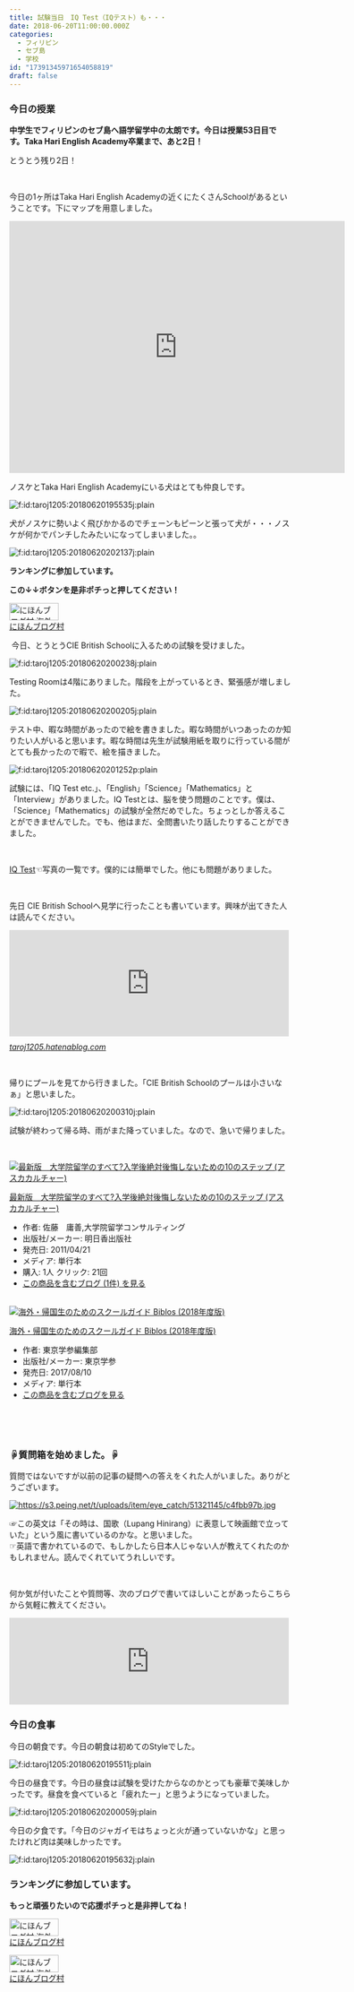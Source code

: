 ```yaml
---
title: 試験当日　IQ Test（IQテスト）も・・・
date: 2018-06-20T11:00:00.000Z
categories:
  - フィリピン
  - セブ島
  - 学校
id: "17391345971654058819"
draft: false
---
```

<h3>今日の授業</h3>
<p><strong>中学生でフィリピンのセブ島へ語学留学中の太朗です。今日は授業53日目です。Taka Hari English Academy卒業まで、あと2日！</strong></p>
<p>とうとう残り2日！</p>
<p> </p>
<p>今日の1ヶ所はTaka Hari English Academyの近くにたくさんSchoolがあるということです。下にマップを用意しました。</p>
<p><iframe style="border: 0;" src="https://www.google.com/maps/embed?pb=!1m16!1m12!1m3!1d7850.381944064711!2d123.9175308462373!3d10.326596670852586!2m3!1f0!2f0!3f0!3m2!1i1024!2i768!4f13.1!2m1!1sschool!5e0!3m2!1sen!2sph!4v1529497248765" width="600" height="450" frameborder="0" allowfullscreen=""></iframe></p>
<p>ノスケとTaka Hari English Academyにいる犬はとても仲良しです。</p>
<p><img class="hatena-fotolife" title="f:id:taroj1205:20180620195535j:plain" src="https://cdn-ak.f.st-hatena.com/images/fotolife/t/taroj1205/20180620/20180620195535.jpg" alt="f:id:taroj1205:20180620195535j:plain" /></p>
<p>犬がノスケに勢いよく飛びかかるのでチェーンもピーンと張って犬が・・・ノスケが何かでパンチしたみたいになってしまいました。。</p>
<p><img class="hatena-fotolife" title="f:id:taroj1205:20180620202137j:plain" src="https://cdn-ak.f.st-hatena.com/images/fotolife/t/taroj1205/20180620/20180620202137.jpg" alt="f:id:taroj1205:20180620202137j:plain" /></p>
<p><strong>ランキングに参加しています。</strong></p>
<p><strong>この↓↓ボタンを是非ポチっと押してください！</strong></p>
<p><a href="//overseas.blogmura.com/cebu/ranking.html"><img src="//overseas.blogmura.com/cebu/img/cebu88_31.gif" alt="にほんブログ村 海外生活ブログ セブ島情報へ" width="88" height="31" border="0" /></a><br /><a href="//overseas.blogmura.com/cebu/ranking.html">にほんブログ村</a></p>
<p> 今日、とうとうCIE British Schoolに入るための試験を受けました。</p>
<p><img class="hatena-fotolife" title="f:id:taroj1205:20180620200238j:plain" src="https://cdn-ak.f.st-hatena.com/images/fotolife/t/taroj1205/20180620/20180620200238.jpg" alt="f:id:taroj1205:20180620200238j:plain" /></p>
<p>Testing Roomは4階にありました。階段を上がっているとき、緊張感が増しました。</p>
<p><img class="hatena-fotolife" title="f:id:taroj1205:20180620200205j:plain" src="https://cdn-ak.f.st-hatena.com/images/fotolife/t/taroj1205/20180620/20180620200205.jpg" alt="f:id:taroj1205:20180620200205j:plain" /></p>
<p>テスト中、暇な時間があったので絵を書きました。暇な時間がいつあったのか知りたい人がいると思います。暇な時間は先生が試験用紙を取りに行っている間がとても長かったので暇で、絵を描きました。</p>
<p><img class="hatena-fotolife" title="f:id:taroj1205:20180620201252p:plain" src="https://cdn-ak.f.st-hatena.com/images/fotolife/t/taroj1205/20180620/20180620201252.png" alt="f:id:taroj1205:20180620201252p:plain" /></p>
<p>試験には、「IQ Test etc.」、「English」「Science」「Mathematics」と「Interview」がありました。IQ Testとは、脳を使う問題のことです。僕は、「Science」「Mathematics」の試験が全然だめでした。ちょっとしか答えることができませんでした。でも、他はまだ、全問書いたり話したりすることができました。</p>
<p> </p>
<p><a href="https://www.google.com/search?q=iq+test&amp;tbm=isch&amp;tbs=rimg:CZjtWFbXHqDjIjh1CzANcFRVqBVKJfD5XDMTh_1_1_1xl0YImpgPPDRt8Fx8bGXDBaWkMgrPP2P3FfKLX0dV8yjz_1idtioSCXULMA1wVFWoEUihmkKvsRpeKhIJFUol8PlcMxMRM4UPK109mdQqEgmH_1_1_1GXRgiahErxH1gvdK62SoSCWA88NG3wXHxEVLUiMv_1VdonKhIJsZcMFpaQyCsRqmyMtfk3_1PQqEgk8_1Y_1cV8otfRG1GK_1LP5j-VCoSCR1XzKPP-J22EeQkjPSRCjPN&amp;tbo=u&amp;sa=X&amp;ved=2ahUKEwiArKPqkuLbAhWBHJQKHd_NAHsQ9C96BAgBEBs&amp;biw=1280&amp;bih=565&amp;dpr=1.5">IQ Test</a>☜写真の一覧です。僕的には簡単でした。他にも問題がありました。</p>
<p> </p>
<p>先日 CIE British Schoolへ見学に行ったことも書いています。興味が出てきた人は読んでください。</p>
<p><iframe class="embed-card embed-blogcard" style="display: block; width: 100%; height: 190px; max-width: 500px; margin: 10px 0px;" title="CIE British School（CIE ブリティッシュ スクール）を見学 - 【日刊】12歳で中学生の僕のフィリピン・セブ島における語学留学日記" src="https://hatenablog-parts.com/embed?url=https%3A%2F%2Ftaroj1205.hatenablog.com%2Fentry%2Fphilippines080" frameborder="0" scrolling="no"></iframe><cite class="hatena-citation"><a href="https://taroj1205.hatenablog.com/entry/philippines080">taroj1205.hatenablog.com</a></cite></p>
<p> </p>
<p>帰りにプールを見てから行きました。「CIE British Schoolのプールは小さいなぁ」と思いました。</p>
<p><img class="hatena-fotolife" title="f:id:taroj1205:20180620200310j:plain" src="https://cdn-ak.f.st-hatena.com/images/fotolife/t/taroj1205/20180620/20180620200310.jpg" alt="f:id:taroj1205:20180620200310j:plain" /></p>
<p>試験が終わって帰る時、雨がまた降っていました。なので、急いで帰りました。</p>
<p> </p>
<div class="freezed">
<div class="hatena-asin-detail"><a href="http://www.amazon.co.jp/exec/obidos/ASIN/475691456X/taroj1205-hatena-22/"><img class="hatena-asin-detail-image" title="最新版　大学院留学のすべて?入学後絶対後悔しないための10のステップ (アスカカルチャー)" src="http://ecx.images-amazon.com/images/I/51hzbn3mcIL._SL160_.jpg" alt="最新版　大学院留学のすべて?入学後絶対後悔しないための10のステップ (アスカカルチャー)" /></a>
<div class="hatena-asin-detail-info">
<p class="hatena-asin-detail-title"><a href="http://www.amazon.co.jp/exec/obidos/ASIN/475691456X/taroj1205-hatena-22/">最新版　大学院留学のすべて?入学後絶対後悔しないための10のステップ (アスカカルチャー)</a></p>
<ul>
<li><span class="hatena-asin-detail-label">作者:</span> 佐藤　庸善,大学院留学コンサルティング</li>
<li><span class="hatena-asin-detail-label">出版社/メーカー:</span> 明日香出版社</li>
<li><span class="hatena-asin-detail-label">発売日:</span> 2011/04/21</li>
<li><span class="hatena-asin-detail-label">メディア:</span> 単行本</li>
<li><span class="hatena-asin-detail-label">購入</span>: 1人 <span class="hatena-asin-detail-label">クリック</span>: 21回</li>
<li><a href="http://d.hatena.ne.jp/asin/475691456X/taroj1205-hatena-22" target="_blank">この商品を含むブログ (1件) を見る</a></li>
</ul>
</div>
<div class="hatena-asin-detail-foot"> </div>
</div>
<div class="hatena-asin-detail"><a href="http://www.amazon.co.jp/exec/obidos/ASIN/4814104456/taroj1205-hatena-22/"><img class="hatena-asin-detail-image" title="海外・帰国生のためのスクールガイド Biblos (2018年度版)" src="https://images-fe.ssl-images-amazon.com/images/I/51Epl1uC7yL._SL160_.jpg" alt="海外・帰国生のためのスクールガイド Biblos (2018年度版)" /></a>
<div class="hatena-asin-detail-info">
<p class="hatena-asin-detail-title"><a href="http://www.amazon.co.jp/exec/obidos/ASIN/4814104456/taroj1205-hatena-22/">海外・帰国生のためのスクールガイド Biblos (2018年度版)</a></p>
<ul>
<li><span class="hatena-asin-detail-label">作者:</span> 東京学参編集部</li>
<li><span class="hatena-asin-detail-label">出版社/メーカー:</span> 東京学参</li>
<li><span class="hatena-asin-detail-label">発売日:</span> 2017/08/10</li>
<li><span class="hatena-asin-detail-label">メディア:</span> 単行本</li>
<li><a href="http://d.hatena.ne.jp/asin/4814104456/taroj1205-hatena-22" target="_blank">この商品を含むブログを見る</a></li>
</ul>
</div>
<div class="hatena-asin-detail-foot"> </div>
</div>
</div>
<p> </p>
<h3>☟質問箱を始めました。☟</h3>
<p>質問ではないですが以前の記事の疑問への答えをくれた人がいました。ありがとうございます。</p>
<p><a href="https://s3.peing.net/t/uploads/item/eye_catch/51321145/c4fbb97b.jpg" class="http-image" target="_blank"><img class="http-image" src="https://s3.peing.net/t/uploads/item/eye_catch/51321145/c4fbb97b.jpg" alt="https://s3.peing.net/t/uploads/item/eye_catch/51321145/c4fbb97b.jpg" /></a></p>
<p>☞この英文は「その時は、国歌（Lupang Hinirang）に表意して映画館で立っていた」という風に書いているのかな。と思いました。<br />☞英語で書かれているので、もしかしたら日本人じゃない人が教えてくれたのかもしれません。読んでくれていてうれしいです。 </p>
<p> </p>
<p>何か気が付いたことや質問等、次のブログで書いてほしいことがあったらこちらから気軽に教えてください。</p>
<p><iframe class="embed-card embed-webcard" style="display: block; width: 100%; height: 155px; max-width: 500px; margin: 10px 0px;" title="太朗の質問箱です" src="https://hatenablog-parts.com/embed?url=https%3A%2F%2Fpeing.net%2Fja%2Ftaroj1205" frameborder="0" scrolling="no"></iframe></p>
<h3>今日の食事</h3>
<p>今日の朝食です。今日の朝食は初めてのStyleでした。</p>
<p><img class="hatena-fotolife" title="f:id:taroj1205:20180620195511j:plain" src="https://cdn-ak.f.st-hatena.com/images/fotolife/t/taroj1205/20180620/20180620195511.jpg" alt="f:id:taroj1205:20180620195511j:plain" /></p>
<p>今日の昼食です。今日の昼食は試験を受けたからなのかとっても豪華で美味しかったです。昼食を食べていると「疲れたー」と思うようになっていました。</p>
<p><img class="hatena-fotolife" title="f:id:taroj1205:20180620200059j:plain" src="https://cdn-ak.f.st-hatena.com/images/fotolife/t/taroj1205/20180620/20180620200059.jpg" alt="f:id:taroj1205:20180620200059j:plain" /></p>
<p>今日の夕食です。「今日のジャガイモはちょっと火が通っていないかな」と思ったけれど肉は美味しかったです。</p>
<p><img class="hatena-fotolife" title="f:id:taroj1205:20180620195632j:plain" src="https://cdn-ak.f.st-hatena.com/images/fotolife/t/taroj1205/20180620/20180620195632.jpg" alt="f:id:taroj1205:20180620195632j:plain" /></p>
<h3>ランキングに参加しています。</h3>
<p><strong>もっと頑張りたいので応援ポチっと是非押してね！</strong></p>
<p><a href="//overseas.blogmura.com/studyabroad_parent/ranking.html"><img src="//overseas.blogmura.com/studyabroad_parent/img/studyabroad_parent88_31.gif" alt="にほんブログ村 海外生活ブログ 親子留学・ジュニア留学へ" width="88" height="31" border="0" /></a><br /><a href="//overseas.blogmura.com/studyabroad_parent/ranking.html">にほんブログ村</a></p>
<p><a href="//overseas.blogmura.com/cebu/ranking.html"><img src="//overseas.blogmura.com/cebu/img/cebu88_31.gif" alt="にほんブログ村 海外生活ブログ セブ島情報へ" width="88" height="31" border="0" /></a><br /><a href="//overseas.blogmura.com/cebu/ranking.html">にほんブログ村</a></p>
